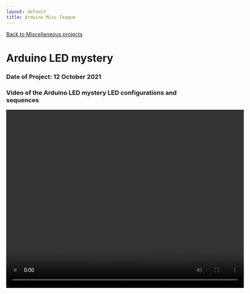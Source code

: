 ```yaml
---
layout: default
title: Arduino Miss Teaque
---
```


[Back to Miscellaneous projects](./miscellaneous.md)
# Arduino LED mystery
### Date of Project: 12 October 2021



### Video of the Arduino LED mystery LED configurations and sequences
<video width="640" height="480" controls>
  <source src="./assets/img/missteaque_vid_r.mp4" type="video/mp4">
  Your browser does not support the video tag.
</video>
